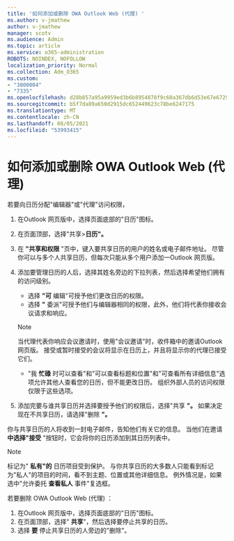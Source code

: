 ```yaml
---
title: '如何添加或删除 OWA Outlook Web (代理) '
ms.author: v-jmathew
author: v-jmathew
manager: scotv
ms.audience: Admin
ms.topic: article
ms.service: o365-administration
ROBOTS: NOINDEX, NOFOLLOW
localization_priority: Normal
ms.collection: Adm_O365
ms.custom:
- "3800004"
- "7335"
ms.openlocfilehash: d28b857a95a9959ed3b6b8954878f9c60a367db6d53e67e6729b174c5ce7b364
ms.sourcegitcommit: b5f7da89a650d2915dc652449623c78be6247175
ms.translationtype: MT
ms.contentlocale: zh-CN
ms.lasthandoff: 08/05/2021
ms.locfileid: "53993415"
---
```

# <a name="how-to-add-or-remove-a-delegate-in-outlook-on-the-web-owa"></a>如何添加或删除 OWA Outlook Web (代理) 

若要向日历分配"编辑器"或"代理"访问权限，

1. 在Outlook 网页版中，选择页面底部的"日历"图标。
2. 在页面顶部，选择"共享>**日历"。**
3. 在 **"共享和权限** "页中，键入要共享日历的用户的姓名或电子邮件地址。 尽管你可以与多个人共享日历，但每次只能从多个用户添加一Outlook 网页版。
4. 添加要管理日历的人后，选择其姓名旁边的下拉列表，然后选择希望他们拥有的访问级别。

    - 选择 **"可** 编辑"可授予他们更改日历的权限。
    - 选择 **"** 委派"可授予他们与编辑器相同的权限，此外，他们将代表你接收会议请求和响应。
    > [!NOTE]
    > 当代理代表你响应会议邀请时，使用"会议邀请"时，收件箱中的邀请Outlook 网页版。 接受或暂时接受的会议将显示在日历上，并且将显示你的代理已接受它们。
    - "我 **忙碌** 时可以查看"和"可以查看标题和位置"和"可查看所有详细信息"选项允许其他人查看您的日历，但不能更改日历。 组织外部人员的访问权限仅限于这些选项。

5. 添加完要与谁共享日历并选择要授予他们的权限后，选择"共享 **"。** 如果决定现在不共享日历，请选择"删除 **"。**

你与共享日历的人将收到一封电子邮件，告知他们有关它的信息。 当他们在邀请 **中选择"接受** "按钮时，它会将你的日历添加到其日历列表中。

> [!NOTE]
> 标记为" **私有"的** 日历项目受到保护。 与你共享日历的大多数人只能看到标记为"私人"的项目的时间，看不到主题、位置或其他详细信息。 例外情况是，如果选中"允许委托 **查看私人** 事件"复选框。

若要删除 OWA Outlook Web (代理) ：

1. 在Outlook 网页版中，选择页面底部的"日历"图标。
2. 在页面顶部，选择" **共享**"，然后选择要停止共享的日历。
3. 选择 **要** 停止共享日历的人旁边的"删除"。
